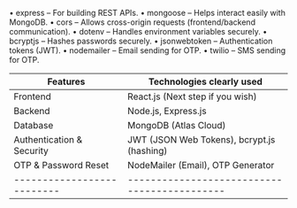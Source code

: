 •	express – For building REST APIs.
•	mongoose – Helps interact easily with MongoDB.
•	cors – Allows cross-origin requests (frontend/backend communication).
•	dotenv – Handles environment variables securely.
•	bcryptjs – Hashes passwords securely.
•	jsonwebtoken – Authentication tokens (JWT).
•	nodemailer – Email sending for OTP.
•	twilio – SMS sending for OTP.

|Features	                 |  Technologies clearly used                 |
|------------------------- |--------------------------------------------|
|Frontend                  |  React.js (Next step if you wish)          |
|Backend                   | 	Node.js, Express.js                       |
|Database	                 |  MongoDB (Atlas Cloud)                     |
|Authentication & Security |  JWT (JSON Web Tokens), bcrypt.js (hashing)|
|OTP & Password Reset	     |  NodeMailer (Email), OTP Generator         |
|--------------------------|--------------------------------------------|
